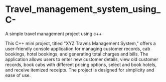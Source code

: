 # Travel_management_system_using_C-
A simple travel management project using c++

This C++ mini project, titled "XYZ Travels Management System," offers a user-friendly console application for managing customer records, cab bookings, hotel bookings, and generating total charges and bills. The application allows users to enter new customer details, view old customer records, book cabs with different pricing options, select and book hotels, and receive itemized receipts. The project is designed for simplicity and ease of use.
